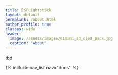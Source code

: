 ```yaml
---
title: ESPLightstick
layout: default
permalink: /about.html
author_profile: true
classes: wide
header:
  image: /assets/images/d1mini_sd_oled_pack.jpg
  caption: "About"
---
```


tbd

{% include nav_list nav="docs" %}

